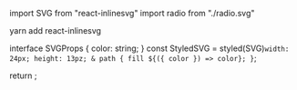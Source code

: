 import SVG from "react-inlinesvg"
import radio from "./radio.svg"

yarn add react-inlinesvg

interface SVGProps {
	color: string;
}
const StyledSVG = styled(SVG)<SVGProps>`
	width: 24px;
	height: 13pz;
	& path {
		fill ${({ color }) => color};
	}
`;

return <StyledSVG color={color} src={radio} />;
